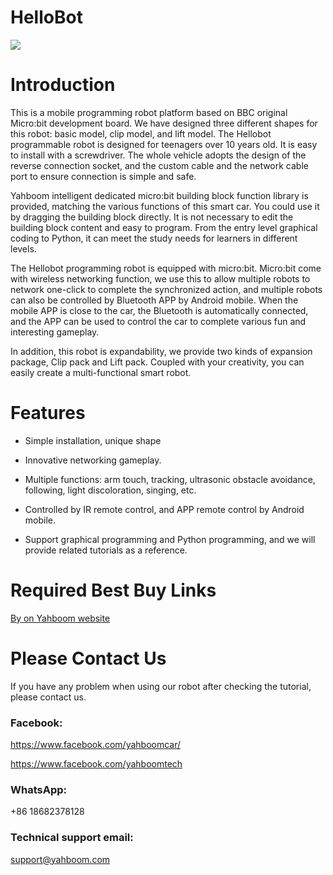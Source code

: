 # HelloBot
![](http://m.qpic.cn/psb?/V12aIGgQ3D78BF/VZCkbJNofPN.RznuTHVaGs2QNv.usFr*MrTBrhlYCY0!/b/dEwBAAAAAAAA&bo=IANsAiADbAIRCT4!&rf=viewer_4)
# Introduction
This is a mobile programming robot platform based on BBC original Micro:bit development board. We have designed three different shapes for this robot: basic model, clip model, and lift model. The Hellobot programmable robot is designed for teenagers over 10 years old. It is easy to install with a screwdriver. The whole vehicle adopts the design of the reverse connection socket, and the custom cable and the network cable port to ensure connection is simple and safe.

Yahboom intelligent dedicated micro:bit building block function library is provided, matching the various functions of this smart car. You could use it by dragging the building block directly. It is not necessary to edit the building block content and easy to program. From the entry level graphical coding to Python, it can meet the study needs for learners in different levels.

The Hellobot programming robot is equipped with micro:bit. Micro:bit come with wireless networking function, we use this to allow multiple robots to network one-click to complete the synchronized action, and multiple robots can also be controlled by Bluetooth APP by Android mobile. When the mobile APP is close to the car, the Bluetooth is automatically connected, and the APP can be used to control the car to complete various fun and interesting gameplay.

In addition, this robot is expandability, we provide two kinds of expansion package, Clip pack and Lift pack. Coupled with your creativity, you can easily create a multi-functional smart robot.
# Features
* Simple installation, unique shape

* Innovative networking gameplay.

* Multiple functions: arm touch, tracking, ultrasonic obstacle avoidance, following, light discoloration, singing, etc.

* Controlled by IR remote control, and APP remote control by Android mobile.

* Support graphical programming and Python programming, and we will provide related tutorials as a reference.
# Required Best Buy Links
[By on Yahboom website](https://category.yahboom.net/collections/mb-smart-robot/products/hellobot)

# Please Contact Us
If you have any problem when using our robot after checking the tutorial, please contact us.
### Facebook:
https://www.facebook.com/yahboomcar/

https://www.facebook.com/yahboomtech
### WhatsApp:

+86 18682378128

### Technical support email:
support@yahboom.com

